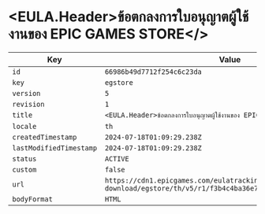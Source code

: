 # <EULA.Header>ข้อตกลงการใบอนุญาตผู้ใช้งานของ EPIC GAMES STORE</>

| Key | Value |
| --- | ----- |
| `id` | `66986b49d7712f254c6c23da` |
| `key` | `egstore` |
| `version` | `5` |
| `revision` | `1` |
| `title` | `<EULA.Header>ข้อตกลงการใบอนุญาตผู้ใช้งานของ EPIC GAMES STORE</>` |
| `locale` | `th` |
| `createdTimestamp` | `2024-07-18T01:09:29.238Z` |
| `lastModifiedTimestamp` | `2024-07-18T01:09:29.238Z` |
| `status` | `ACTIVE` |
| `custom` | `false` |
| `url` | `https://cdn1.epicgames.com/eulatracking-download/egstore/th/v5/r1/f3b4c4ba36e7cb5f1427ddce59a636ff.pdf` |
| `bodyFormat` | `HTML` |
